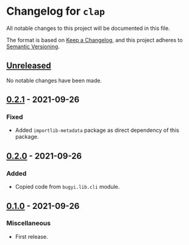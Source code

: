 # Changelog for `clap`

All notable changes to this project will be documented in this file.

The format is based on [Keep a Changelog], and this project adheres to
[Semantic Versioning].

[Keep a Changelog]: https://keepachangelog.com/en/1.0.0/
[Semantic Versioning]: https://semver.org/


## [Unreleased](https://github.com/bbugyi200/clap/compare/0.2.1...HEAD)

No notable changes have been made.

## [0.2.1](https://github.com/bbugyi200/clap/compare/0.2.0...0.2.1) - 2021-09-26

### Fixed

* Added `importlib-metadata` package as direct dependency of this package.

## [0.2.0](https://github.com/bbugyi200/clap/compare/0.1.0...0.2.0) - 2021-09-26

### Added

* Copied code from `bugyi.lib.cli` module.

## [0.1.0](https://github.com/bbugyi200/clap/releases/tag/0.1.0) - 2021-09-26

### Miscellaneous

* First release.
